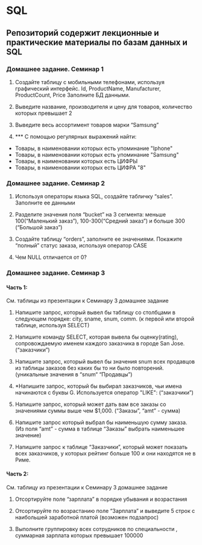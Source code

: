 # SQL
Репозиторий содержит лекционные и практические материалы по базам данных и SQL
----
### Домашнее задание. Семинар 1

1. Создайте таблицу с мобильными телефонами, используя графический интерфейс.
Id, ProductName, Manufacturer, ProductCount, Price
Заполните БД данными.

2. Выведите название, производителя и цену для товаров, количество которых превышает 2

3. Выведите весь ассортимент товаров марки “Samsung”

4. *** С помощью регулярных выражений найти:
- Товары, в наименовании которых есть упоминание "Iphone"
- Товары, в наименовании которых есть упоминание "Samsung"
- Товары, в наименовании которых есть ЦИФРЫ
- Товары, в наименовании которых есть ЦИФРА "8"

### Домашнее задание. Семинар 2

1. Используя операторы языка SQL, создайте табличку “sales”. Заполните ее данными

2. Разделите  значения поля “bucket” на 3 сегмента: меньше 100(“Маленький заказ”), 100-300(“Средний заказ”) и больше 300 (“Большой заказ”)

3. Создайте таблицу “orders”, заполните ее значениями. Покажите “полный” статус заказа, используя оператор CASE

4. Чем NULL отличается от 0?

### Домашнее задание. Семинар 3

#### Часть 1:
См. таблицы из презентации к Семинару 3 домашнее задание
1. Напишите запрос, который вывел бы таблицу со столбцами в следующем порядке: city, sname, snum, comm. (к первой или второй таблице, используя SELECT)

2. Напишите команду SELECT, которая вывела бы оценку(rating), сопровождаемую именем каждого заказчика в городе San Jose. (“заказчики”)

3. Напишите запрос, который вывел бы значения snum всех продавцов из таблицы заказов без каких бы то ни было повторений. (уникальные значения в “snum“ “Продавцы”)

4. *Напишите запрос, который бы выбирал заказчиков, чьи имена начинаются с буквы G. Используется оператор "LIKE": (“заказчики”)

5. Напишите запрос, который может дать вам все заказы со значениями суммы выше чем $1,000. (“Заказы”, “amt” - сумма)

6. Напишите запрос который выбрал бы наименьшую сумму заказа. (Из поля “amt” - сумма в таблице “Заказы” выбрать наименьшее значение)

7. Напишите запрос к таблице “Заказчики”, который может показать всех заказчиков, у которых рейтинг больше 100 и они находятся не в Риме.

#### Часть 2:
См. таблицу из презентации к Семинару 3 домашнее задание
1. Отсортируйте поле “зарплата” в порядке убывания и возрастания

2. Отсортируйте по возрастанию поле “Зарплата” и выведите 5 строк с наибольшей заработной платой (возможен подзапрос)

3. Выполните группировку всех сотрудников по специальности , суммарная зарплата которых превышает 100000
